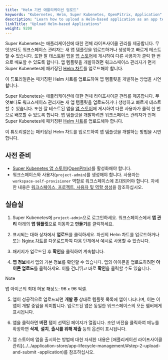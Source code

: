 ```yaml
---
title: "Helm 기반 애플리케이션 업로드"
keywords: "Kubernetes, Helm, Super Kubenetes, OpenPitrix, Application"
description: "Learn how to upload a Helm-based application as an app template to your workspace."
linkTitle: "Upload Helm-based Applications"
weight: 9200
---
```


Super Kubenetes는 애플리케이션에 대한 전체 라이프사이클 관리를 제공합니다. 무엇보다도 워크스페이스 관리자는 새 앱 템플릿을 업로드하거나 생성하고 빠르게 테스트할 수 있습니다. 또한 잘 테스트된 앱을 [앱 스토어](../../application-store/)에 게시하여 다른 사용자가 클릭 한 번으로 배포할 수 있도록 합니다. 앱 템플릿을 개발하려면 워크스페이스 관리자가 먼저 Super Kubenetes에 패키징된 [Helm 차트]( https://helm.sh/)를 업로드해야 합니다.

이 튜토리얼은는 패키징된 Helm 차트를 업로드하여 앱 템플릿을 개발하는 방법을 시연합니다.

Super Kubenetes는 애플리케이션에 대한 전체 라이프사이클 관리를 제공합니다. 무엇보다도 워크스페이스 관리자는 새 앱 템플릿을 업로드하거나 생성하고 빠르게 테스트할 수 있습니다. 또한 잘 테스트된 앱을 [앱 스토어](../../application-store/)에 게시하여 다른 사용자가 클릭 한 번으로 배포할 수 있도록 합니다. 앱 템플릿을 개발하려면 워크스페이스 관리자가 먼저 Super Kubenetes에 패키징된 [Helm 차트]( https://helm.sh/)를 업로드해야 합니다.

이 튜토리얼은는 패키징된 Helm 차트를 업로드하여 앱 템플릿을 개발하는 방법을 시연합니다.

## 사전 준비

- [Super Kubenetes 앱 스토어(OpenPitrix)](../../pluggable-components/app-store/)를 활성화해야 합니다.
- 워크스페이스와 사용자(`project-admin`)를 생성해야 합니다. 사용자는 `workspace-self-provisioner` 역할로 워크스페이스에 초대되어야 합니다. 자세한 내용은 [워크스페이스, 프로젝트, 사용자 및 역할 생성](../../quick-start/create-workspace-and-project/)을 참조하십시오.

## 실습실

1. Super Kubenetes에 `project-admin`으로 로그인하세요. 워크스페이스에서 **앱 관리** 아래의 **앱 템플릿**으로 이동하고 **만들기**를 클릭하세요.

2. 표시되는 대화 상자에서 **업로드**를 클릭하세요. 자신의 Helm 차트를 업로드하거나 또는 [Nginx 차트](/files/application-templates/nginx-0.1.0.tgz)를 다운로드하여 다음 단계에서 예시로 사용할 수 있습니다.

3. 패키지가 업로드된 후 **확인**을 클릭하여 계속합니다.

4. **앱 정보**에서 앱의 기본 정보를 확인할 수 있습니다. 앱의 아이콘을 업로드하려면 **아이콘 업로드**를 클릭하세요. 이를 건너뛰고 바로 **확인**을 클릭할 수도 있습니다.
    
<div className="notices note">
  <p>Note</p>
  <div>
    앱 아이콘의 최대 허용 해상도: 96 x 96 픽셀.
  </div>
</div>

5. 앱이 성공적으로 업로드되면 **개발 중** 상태로 템플릿 목록에 앱이 나타나며, 이는 이 앱이 개발 중임을 의미합니다. 업로드된 앱은 동일한 워크스페이스의 모든 멤버에게 표시됩니다.

6. 앱을 클릭하면 **버전** 탭이 선택된 페이지가 열립니다. 초안 버전을 클릭하여 메뉴를 확장하면 **삭제**, **설치**, **출시를 위해 제출** 등의 옵션이 표시됩니다.

7. 앱 스토어에 앱을 출시하는 방법에 대한 자세한 내용은 [애플리케이션 라이프사이클 관리](../../application-store/app-lifecycle-management/#step-2-upload-and-submit -application)를 참조하십시오.
